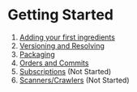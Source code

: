 # Getting Started
1. [Adding your first ingredients](basics.md) 
2. [Versioning and Resolving](versions.md) 
3. [Packaging](packaging.md)
4. [Orders and Commits](orders_and_commits.md)
4. [Subscriptions](subscriptions.md) (Not Started)
5. [Scanners/Crawlers](scanners.md) (Not Started)
